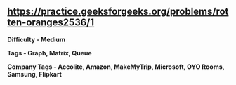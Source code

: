 ## https://practice.geeksforgeeks.org/problems/rotten-oranges2536/1

**Difficulty - Medium**

**Tags - Graph, Matrix, Queue**

**Company Tags - Accolite, Amazon, MakeMyTrip, Microsoft, OYO Rooms, Samsung, Flipkart**
